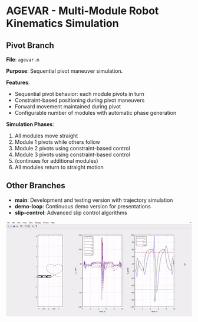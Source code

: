 # AGEVAR - Multi-Module Robot Kinematics Simulation

## Pivot Branch

**File**: `agevar.m`

**Purpose**: Sequential pivot maneuver simulation.

**Features**: 
- Sequential pivot behavior: each module pivots in turn
- Constraint-based positioning during pivot maneuvers
- Forward movement maintained during pivot
- Configurable number of modules with automatic phase generation

**Simulation Phases**: 
1. All modules move straight
2. Module 1 pivots while others follow
3. Module 2 pivots using constraint-based control
4. Module 3 pivots using constraint-based control
5. (continues for additional modules)
6. All modules return to straight motion

## Other Branches

- **main**: Development and testing version with trajectory simulation
- **demo-loop**: Continuous demo version for presentations
- **slip-control**: Advanced slip control algorithms

![Robot Simulation](ReseQ.gif)
